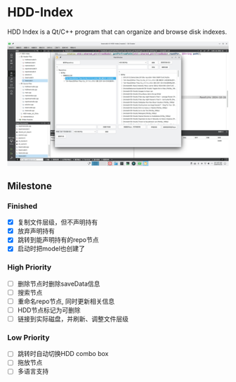 # HDD-Index

HDD Index is a Qt/C++ program that can organize and browse disk indexes.

![program](screenshots/program.jpg)

## Milestone

### Finished

- [x] 复制文件层级，但不声明持有
- [x] 放弃声明持有
- [x] 跳转到能声明持有的repo节点
- [x] 启动时把model也创建了

### High Priority

- [ ] 删除节点时删除saveData信息
- [ ] 搜索节点
- [ ] 重命名repo节点, 同时更新相关信息
- [ ] HDD节点标记为可删除
- [ ] 链接到实际磁盘，并刷新、调整文件层级

### Low Priority

- [ ] 跳转时自动切换HDD combo box
- [ ] 拖放节点
- [ ] 多语言支持
